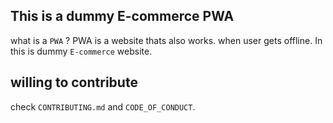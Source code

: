 ## This is a dummy E-commerce PWA

what is a `PWA` ? PWA is a website
thats also works. when user gets offline. In this is dummy `E-commerce` website.

## willing to contribute

check `CONTRIBUTING.md` and `CODE_OF_CONDUCT`.
